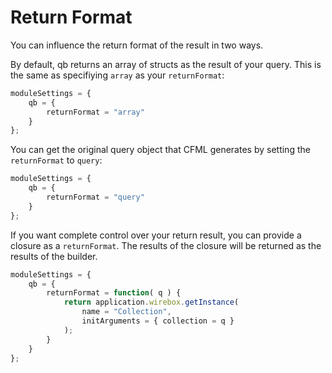 # Return Format

You can influence the return format of the result in two ways.

By default, qb returns an array of structs as the result of your query. This is the same as specifiying `array` as your `returnFormat`:

```javascript
moduleSettings = {
    qb = {
        returnFormat = "array"
    }
};
```

You can get the original query object that CFML generates by setting the `returnFormat` to `query`:

```javascript
moduleSettings = {
    qb = {
        returnFormat = "query"
    }
};
```

If you want complete control over your return result, you can provide a closure as a `returnFormat`. The results of the closure will be returned as the results of the builder.

```javascript
moduleSettings = {
    qb = {
        returnFormat = function( q ) {
            return application.wirebox.getInstance(
                name = "Collection",
                initArguments = { collection = q }
            );
        }
    }
};
```

